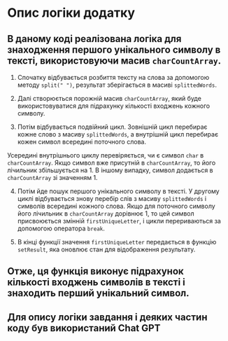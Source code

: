 # Опис логіки додатку

## В даному коді реалізована логіка для знаходження першого унікального символу в тексті, використовуючи масив `charCountArray`.

1. Спочатку відбувається розбиття тексту на слова за допомогою методу `split(" ")`, результат зберігається в масиві `splittedWords`.

2. Далі створюється порожній масив `charCountArray`, який буде використовуватися для підрахунку кількості входжень кожного символу.

3. Потім відбувається подвійний цикл. Зовнішній цикл перебирає кожне слово з масиву `splittedWords`, а внутрішній цикл перебирає кожен символ всередині поточного слова.

Усередині внутрішнього циклу перевіряється, чи є символ `char` в `charCountArray`. Якщо символ вже присутній в `charCountArray`, то його лічильник збільшується на 1. В іншому випадку, символ додається в `charCountArray` зі значенням 1.

4. Потім йде пошук першого унікального символу в тексті. У другому циклі відбувається знову перебір слів з масиву `splittedWords` і символів всередині кожного слова. Якщо для поточного символу його лічильник в `charCountArray` дорівнює 1, то цей символ присвоюється змінній `firstUniqueLetter`, і цикли перериваються за допомогою оператора `break`.

5. В кінці функції значення `firstUniqueLetter` передається в функцію `setResult`, яка оновлює стан для відображення результату.

## Отже, ця функція виконує підрахунок кількості входжень символів в тексті і знаходить перший унікальний символ.

## Для опису логіки завдання і деяких частин коду був використаний Chat GPT